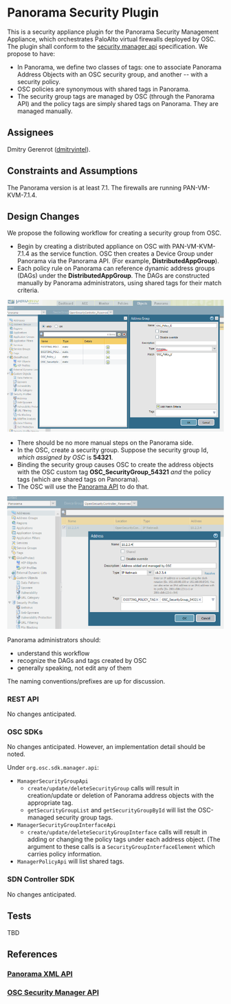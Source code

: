 # Panorama Security Plugin
This is a security appliance plugin for the Panorama Security Management Appliance, which orchestrates PaloAlto virtual firewalls deployed by OSC. The plugin shall conform to the [security manager api](https://github.com/opensecuritycontroller/security-mgr-api) specification. We propose to have:
- In Panorama, we define two classes of tags: one to associate Panorama Address Objects with an OSC security group, and another -- with a security policy.
- OSC policies are synonymous with shared tags in Panorama.
- The security group tags are managed by OSC (through the Panorama API) and the policy tags are simply shared tags on Panorama. They are managed manually.

## Assignees
Dmitry Gerenrot ([dmitryintel](https://github.com/dmitryintel)).

## Constraints and Assumptions
The Panorama version is at least 7.1. The firewalls are running PAN-VM-KVM-7.1.4.

## Design Changes

We propose the following workflow for creating a security group from OSC.

- Begin by creating a distributed appliance on OSC with PAN-VM-KVM-7.1.4 as the service function. OSC then creates a Device Group under Panorama via the Panorama API. (For example, **DistributedAppGroup**).
- Each policy rule on Panorama can reference dynamic address groups (DAGs) under the **DistributedAppGroup**. The DAGs are constructed manually by Panorama administrators, using shared tags for their match criteria.
	
![](./images/AddressGroups.PNG)

- There should be no more manual steps on the Panorama side.
- In the OSC, create a security group. Suppose the security group Id, _which assigned by OSC_ is **54321**.
- Binding the security group causes OSC to create the address objects with the OSC custom tag **OSC_SecurityGroup_54321** _and_ the policy tags (which are shared tags on Panorama).
- The OSC will use the [Panorama API](https://www.paloaltonetworks.com/documentation/71/pan-os/xml-api) to do that.

![](./images/Address.PNG)

Panorama administrators should:
- understand this workflow
- recognize the DAGs and tags created by OSC
- generally speaking, not edit any of them

The naming conventions/prefixes are up for discussion.

### REST API 
No changes anticipated.

### OSC SDKs
No changes anticipated. However, an implementation detail should be noted.

Under `org.osc.sdk.manager.api`:
- `ManagerSecurityGroupApi`
	- `create/update/deleteSecurityGroup` calls will result in creation/update or deletion of Panorama address objects with the appropriate tag.
	- `getSecurityGroupList` and `getSecurityGroupById` will list the OSC-managed security group tags.
- `ManagerSecurityGroupInterfaceApi`
	- `create/update/deleteSecurityGroupInterface` calls will result in adding or changing the policy tags under each address object. (The argument to these calls is a `SecurityGroupInterfaceElement` which carries policy information.
- `ManagerPolicyApi` will list shared tags.

### SDN Controller SDK
No changes anticipated.

## Tests
TBD

## References
### [Panorama XML API](https://www.paloaltonetworks.com/documentation/71/pan-os/xml-api)
### [OSC Security Manager API](https://github.com/opensecuritycontroller/security-mgr-api)


